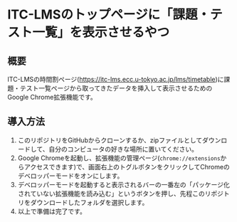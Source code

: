 # ITC-LMSのトップページに「課題・テスト一覧」を表示させるやつ

## 概要
ITC-LMSの時間割ページ(https://itc-lms.ecc.u-tokyo.ac.jp/lms/timetable)に課題・テスト一覧ページから取ってきたデータを挿入して表示させるためのGoogle Chrome拡張機能です。

## 導入方法
1. このリポジトリをGitHubからクローンするか、zipファイルとしてダウンロードして、自分のコンピュータの好きな場所に置いてください。
2. Google Chromeを起動し、拡張機能の管理ページ(`chrome://extensions`からアクセスできます)で、画面右上のトグルボタンをクリックしてChromeのデベロッパーモードをオンにします。
3. デベロッパーモードを起動すると表示されるバーの一番左の「パッケージ化されていない拡張機能を読み込む」というボタンを押し、先程このリポジトリをダウンロードしたフォルダを選択します。
4. 以上で準備は完了です。